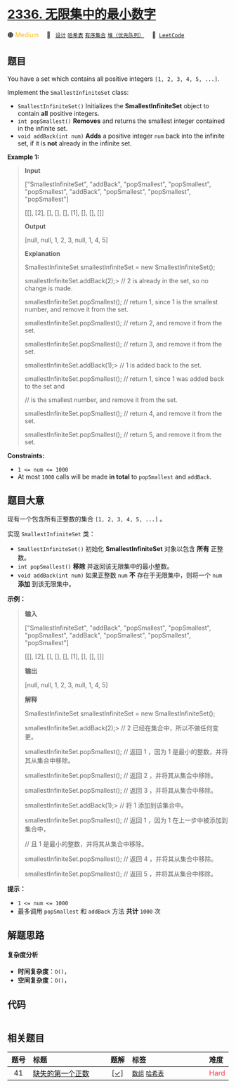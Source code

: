 # [2336. 无限集中的最小数字](https://leetcode.com/problems/smallest-number-in-infinite-set)

🟠 <font color=#ffb800>Medium</font>&emsp; 🔖&ensp; [`设计`](/tag/design.md) [`哈希表`](/tag/hash-table.md) [`有序集合`](/tag/ordered-set.md) [`堆（优先队列）`](/tag/heap-priority-queue.md)&emsp; 🔗&ensp;[`LeetCode`](https://leetcode.com/problems/smallest-number-in-infinite-set)

## 题目

You have a set which contains all positive integers `[1, 2, 3, 4, 5, ...]`.

Implement the `SmallestInfiniteSet` class:

  * `SmallestInfiniteSet()` Initializes the **SmallestInfiniteSet** object to contain **all** positive integers.
  * `int popSmallest()` **Removes** and returns the smallest integer contained in the infinite set.
  * `void addBack(int num)` **Adds** a positive integer `num` back into the infinite set, if it is **not** already in the infinite set.



**Example 1:**

> 
> 
> 
> 
> 
> **Input**
> 
> ["SmallestInfiniteSet", "addBack", "popSmallest", "popSmallest", "popSmallest", "addBack", "popSmallest", "popSmallest", "popSmallest"]
> 
> [[], [2], [], [], [], [1], [], [], []]
> 
> **Output**
> 
> [null, null, 1, 2, 3, null, 1, 4, 5]
> 
> 
> 
> **Explanation**
> 
> SmallestInfiniteSet smallestInfiniteSet = new SmallestInfiniteSet();
> 
> smallestInfiniteSet.addBack(2);> 
> // 2 is already in the set, so no change is made.
> 
> smallestInfiniteSet.popSmallest(); // return 1, since 1 is the smallest number, and remove it from the set.
> 
> smallestInfiniteSet.popSmallest(); // return 2, and remove it from the set.
> 
> smallestInfiniteSet.popSmallest(); // return 3, and remove it from the set.
> 
> smallestInfiniteSet.addBack(1);> 
> // 1 is added back to the set.
> 
> smallestInfiniteSet.popSmallest(); // return 1, since 1 was added back to the set and
> 
> > 
> > 
> > 
> > 
> > 
> > 
> > 
> > 
>    // is the smallest number, and remove it from the set.
> 
> smallestInfiniteSet.popSmallest(); // return 4, and remove it from the set.
> 
> smallestInfiniteSet.popSmallest(); // return 5, and remove it from the set.

**Constraints:**

  * `1 <= num <= 1000`
  * At most `1000` calls will be made **in total** to `popSmallest` and `addBack`.


## 题目大意

现有一个包含所有正整数的集合 `[1, 2, 3, 4, 5, ...]` 。

实现 `SmallestInfiniteSet` 类：

  * `SmallestInfiniteSet()` 初始化 **SmallestInfiniteSet** 对象以包含 **所有** 正整数。
  * `int popSmallest()` **移除** 并返回该无限集中的最小整数。
  * `void addBack(int num)` 如果正整数 `num` **不** 存在于无限集中，则将一个 `num` **添加** 到该无限集中。



**示例：**

> 
> 
> 
> 
> 
> **输入**
> 
> ["SmallestInfiniteSet", "addBack", "popSmallest", "popSmallest", "popSmallest", "addBack", "popSmallest", "popSmallest", "popSmallest"]
> 
> [[], [2], [], [], [], [1], [], [], []]
> 
> **输出**
> 
> [null, null, 1, 2, 3, null, 1, 4, 5]
> 
> 
> 
> **解释**
> 
> SmallestInfiniteSet smallestInfiniteSet = new SmallestInfiniteSet();
> 
> smallestInfiniteSet.addBack(2);> 
> // 2 已经在集合中，所以不做任何变更。
> 
> smallestInfiniteSet.popSmallest(); // 返回 1 ，因为 1 是最小的整数，并将其从集合中移除。
> 
> smallestInfiniteSet.popSmallest(); // 返回 2 ，并将其从集合中移除。
> 
> smallestInfiniteSet.popSmallest(); // 返回 3 ，并将其从集合中移除。
> 
> smallestInfiniteSet.addBack(1);> 
> // 将 1 添加到该集合中。
> 
> smallestInfiniteSet.popSmallest(); // 返回 1 ，因为 1 在上一步中被添加到集合中，
> 
> > 
> > 
> > 
> > 
> > 
> > 
> > 
> > 
>    // 且 1 是最小的整数，并将其从集合中移除。
> 
> smallestInfiniteSet.popSmallest(); // 返回 4 ，并将其从集合中移除。
> 
> smallestInfiniteSet.popSmallest(); // 返回 5 ，并将其从集合中移除。



**提示：**

  * `1 <= num <= 1000`
  * 最多调用 `popSmallest` 和 `addBack` 方法 **共计** `1000` 次


## 解题思路

#### 复杂度分析

- **时间复杂度**：`O()`，
- **空间复杂度**：`O()`，

## 代码

```javascript

```

## 相关题目

<!-- prettier-ignore -->
| 题号 | 标题 | 题解 | 标签 | 难度 |
| :------: | :------ | :------: | :------ | :------ |
| 41 | [缺失的第一个正数](https://leetcode.com/problems/first-missing-positive) | [[✓]](/problem/0041.md) |  [`数组`](/tag/array.md) [`哈希表`](/tag/hash-table.md) | <font color=#ff334b>Hard</font> |

<style>
.blue {
    background-color: #096dd9;
    padding: 0.25rem 0.5rem;
    margin: 0;
    font-size: 0.85em;
    border-radius: 3px;
    color: white;
    font-weight: 500;
}
table th:first-of-type { width: 10%; }
table th:nth-of-type(2) { width: 35%; }
table th:nth-of-type(3) { width: 10%; }
table th:nth-of-type(4) { width: 35%; }
table th:nth-of-type(5) { width: 10%; }
</style>
